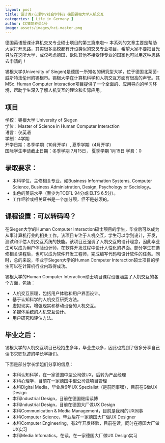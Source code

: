 ```yaml
---
layout: post
title: 设计类/心理学/社会学转码 德国锡根大学人机交互
categories: [ Life in Germany ]
author: CC猫饲养员1号
image: assets/images/hci-master.png
---
```


德国英语授课计算机交叉专业硕士项目的第三篇来啦～ 本系列的文章主要是帮助大家打开思路，其实很多高校都有开设类似的交叉专业项目，希望大家不要把目光只放在这所大学，或仅考虑德国，欧陆其他不接受转专业的国家也可以用这种思路去申请的！

锡根大学(University of Siegen)是德国一所知名的研究型大学，位于德国北莱茵-威斯特法伦州的锡根市。锡根大学在计算机科学和人机交互方面有很高的声誉。其MSc. Human Computer Interaction项目提供了一个全面的、应用导向的学习环境，帮助学生深入了解人机交互的理论和实际应用。

## 项目

学校：锡根大学 University of Siegen<br>
学位：Master of Science in Human Computer Interaction<br>
语言：仅英语<br>
学制：4学期<br>
开学日期：冬季学期（10月开学）, 夏季学期（4月开学）<br>
国际学生申请截止日期：冬季学期 7月15日， 夏季学期 1月15日
学费：0

## 录取要求：
- 本科学位，主修相关专业，如Business Information Systems, Computer Science, Business Administration, Design, Psychology or Sociology。
- 出色的英语水平（至少为TOEFL 94分或IELTS 6.5分）。
- 工作经验或相关证书是一个加分项，但不是必须的。

## 课程设置：可以转码吗？
在Siegen大学的Human Computer Interaction硕士项目的学生，毕业后可以成为从事计算机行业的相关工作。该项目专注于人机交互，学生可以学到设计，开发，测试和评估人机交互系统的技能。该项目还强调了人机交互的设计理念，因此毕业生可以成为用户体验设计师，在软件开发过程中设计人性化的界面。部分学生在选修相关课程后，也可以成为软件开发工程师，完成编写代码和设计软件的任务。同时，总的来说，毕业于Siegen大学的Human Computer Interaction硕士项目的学生可以在计算机行业内取得成功。

锡根大学的Human Computer Interaction硕士项目课程设置涵盖了人机交互的各个方面，包括：

- 人机交互原理，包括用户体验和用户界面设计。
- 基于认知科学的人机交互研究方法。
- 虚拟现实，增强现实和移动设备的人机交互。
- 多媒体系统的人机交互设计。
- 用户研究和评估方法。

## 毕业之后：

锡根大学的人机交互项目已经招生多年，毕业生众多，因此也找到了很多分享自己读书求职轨迹的学长学姐们。

下面是部分学长学姐们分享的信息：

- 本科认知科学，在一家德国中型公司做UX，后转为产品经理
- 本科心理学，目前在一家德国中型公司做项目管理
- 本科Digital Media，毕业后6年UX Specialist（是前同事嘿），目前在G做UX Design
- 本科Industrial Design，目前在德国继续读博
- 本科Industrial Design，目前在德国大厂做UX Design
- 本科Communication & Media Management，目前是我司的UX同事
- 本科Computer Science，毕业后在一家德国大厂做UX Designer
- 本科Computer Engineering，有2年开发经验，目前在读，同时在德国大厂做UX实习
- 本科Media Infomatics，在读，在一家德国大厂做UX Design实习
